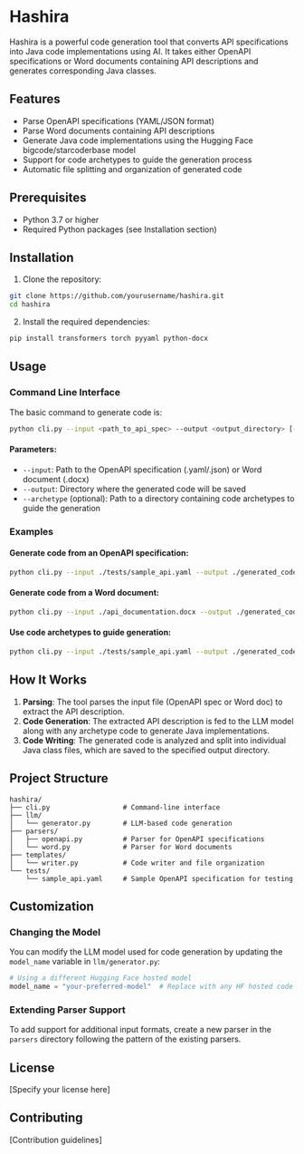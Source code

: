 # Hashira

Hashira is a powerful code generation tool that converts API specifications into Java code implementations using AI. It takes either OpenAPI specifications or Word documents containing API descriptions and generates corresponding Java classes.

## Features

- Parse OpenAPI specifications (YAML/JSON format)
- Parse Word documents containing API descriptions
- Generate Java code implementations using the Hugging Face bigcode/starcoderbase model
- Support for code archetypes to guide the generation process
- Automatic file splitting and organization of generated code

## Prerequisites

- Python 3.7 or higher
- Required Python packages (see Installation section)

## Installation

1. Clone the repository:
```bash
git clone https://github.com/yourusername/hashira.git
cd hashira
```

2. Install the required dependencies:
```bash
pip install transformers torch pyyaml python-docx
```

## Usage

### Command Line Interface

The basic command to generate code is:

```bash
python cli.py --input <path_to_api_spec> --output <output_directory> [--archetype <archetype_directory>]
```

#### Parameters:

- `--input`: Path to the OpenAPI specification (.yaml/.json) or Word document (.docx)
- `--output`: Directory where the generated code will be saved
- `--archetype` (optional): Path to a directory containing code archetypes to guide the generation

### Examples

#### Generate code from an OpenAPI specification:

```bash
python cli.py --input ./tests/sample_api.yaml --output ./generated_code
```

#### Generate code from a Word document:

```bash
python cli.py --input ./api_documentation.docx --output ./generated_code
```

#### Use code archetypes to guide generation:

```bash
python cli.py --input ./tests/sample_api.yaml --output ./generated_code --archetype ./archetypes
```

## How It Works

1. **Parsing**: The tool parses the input file (OpenAPI spec or Word doc) to extract the API description.
2. **Code Generation**: The extracted API description is fed to the LLM model along with any archetype code to generate Java implementations.
3. **Code Writing**: The generated code is analyzed and split into individual Java class files, which are saved to the specified output directory.

## Project Structure

```
hashira/
├── cli.py                  # Command-line interface
├── llm/
│   └── generator.py        # LLM-based code generation
├── parsers/
│   ├── openapi.py          # Parser for OpenAPI specifications
│   └── word.py             # Parser for Word documents
├── templates/
│   └── writer.py           # Code writer and file organization
└── tests/
    └── sample_api.yaml     # Sample OpenAPI specification for testing
```

## Customization

### Changing the Model

You can modify the LLM model used for code generation by updating the `model_name` variable in `llm/generator.py`:

```python
# Using a different Hugging Face hosted model
model_name = "your-preferred-model"  # Replace with any HF hosted code model
```

### Extending Parser Support

To add support for additional input formats, create a new parser in the `parsers` directory following the pattern of the existing parsers.

## License

[Specify your license here]

## Contributing

[Contribution guidelines]
